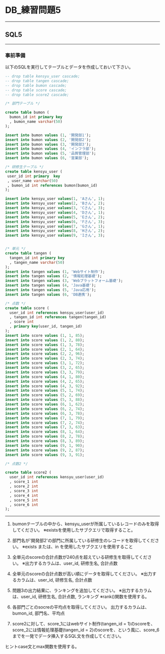 # DB_練習問題5

---

## SQL5

---

### 事前準備

以下のSQLを実行してテーブルとデータを作成しておいて下さい。

```sql
-- drop table kensyu_user cascade;
-- drop table tangen cascade;
-- drop table bumon cascade;
-- drop table score cascade;
-- drop table score2 cascade;

/* 部門テーブル */

create table bumon (
  bumon_id int primary key
  , bumon_name varchar(50)
);

insert into bumon values (1, '開発部1');
insert into bumon values (2, '開発部2');
insert into bumon values (3, '開発部3');
insert into bumon values (4, 'インフラ部');
insert into bumon values (5, '品質管理部');
insert into bumon values (6, '営業部');

/* 研修生テーブル */
create table kensyu_user (
 user_id int primary  key
 , user_name varchar(50)
 , bumon_id int references bumon(bumon_id)
);

insert into kensyu_user values(1, 'Aさん', 1);
insert into kensyu_user values(2, 'Bさん', 2);
insert into kensyu_user values(3, 'Cさん', 3);
insert into kensyu_user values(4, 'Dさん', 1);
insert into kensyu_user values(5, 'Eさん', 2);
insert into kensyu_user values(6, 'Fさん', 3);
insert into kensyu_user values(7, 'Gさん', 1);
insert into kensyu_user values(8, 'Hさん', 2);
insert into kensyu_user values(9, 'Iさん', 3);


/* 単元 */
create table tangen (
  tangen_id int primary key
  , tangen_name varchar(50)
);
insert into tangen values (1, 'Webサイト制作');
insert into tangen values (2, '情報処理基礎');
insert into tangen values (3, 'Webプラットフォーム基礎');
insert into tangen values (4, 'Java基礎');
insert into tangen values (5, 'Java応用');
insert into tangen values (6, 'DB連携');

/* 点数 */
create table score (
  user_id int references kensyu_user(user_id)
  , tangen_id int references tangen(tangen_id)
  , score int
  , primary key(user_id, tangen_id)
);
insert into score values (1, 1, 85);
insert into score values (1, 2, 80);
insert into score values (1, 3, 78);
insert into score values (2, 1, 64);
insert into score values (2, 2, 96);
insert into score values (2, 3, 74);
insert into score values (3, 1, 72);
insert into score values (3, 2, 65);
insert into score values (3, 3, 79);
insert into score values (4, 1, 80);
insert into score values (4, 2, 65);
insert into score values (4, 3, 92);
insert into score values (5, 1, 74);
insert into score values (5, 2, 69);
insert into score values (5, 3, 88);
insert into score values (6, 1, 62);
insert into score values (6, 2, 74);
insert into score values (6, 3, 78);
insert into score values (7, 1, 79);
insert into score values (7, 2, 74);
insert into score values (7, 3, 63);
insert into score values (8, 1, 64);
insert into score values (8, 2, 78);
insert into score values (8, 3, 89);
insert into score values (9, 1, 90);
insert into score values (9, 2, 87);
insert into score values (9, 3, 91);

/* 点数2 */

create table score2 (
  user_id int references kensyu_user(user_id)
  , score_1 int
  , score_2 int
  , score_3 int
  , score_4 int
  , score_5 int
  , score_6 int
);
```

---

1. bumonテーブルの中から、kensyu_userが所属しているレコードのみを取得してください。
※existsを使用したサブクエリで取得すること。

2. 部門名が'開発部2'の部門に所属している研修生のレコードを取得してください。
※exists または、in を使用したサブクエリを使用すること

3. 全単元のscoreの合計点数が240点を超えている研修生を取得してください。
※出力するカラムは、user_id, 研修生名, 合計点数

4. 全単元のscoreの合計点数が高い順にデータを取得してください。
※出力するカラムは、user_id, 研修生名, 合計点数

5. 問題3の出力結果に、ランキングを追加してください。
※出力するカラムは、user_id, 研修生名, 合計点数, ランキング
※rank()関数を使用する。

6. 各部門ごとのsocreの平均点を取得してください。
出力するカラムは、bumon_id, 部門名、平均点

7. score2に対して、score_1にはwebサイト制作(tangen_id = 1)のscoreを、score_2には情報処理基礎(tangen_id = 2)のscoreを、という風に、score_6までを一発でデータ挿入するSQL文を作成してください。

ヒントcase文とmax関数を使用する。
